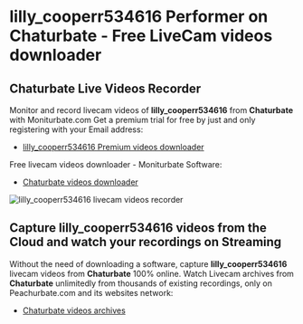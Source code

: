 # lilly_cooperr534616 Performer on Chaturbate - Free LiveCam videos downloader

## Chaturbate Live Videos Recorder

Monitor and record livecam videos of **lilly_cooperr534616** from **Chaturbate** with Moniturbate.com
Get a premium trial for free by just and only registering with your Email address:
* [lilly_cooperr534616 Premium videos downloader](https://moniturbate.com/request-demo-licence-key.html)

Free livecam videos downloader - Moniturbate Software:
* [Chaturbate videos downloader](https://moniturbate.com/moniturbate-download-software.html)

![lilly_cooperr534616 livecam videos recorder](https://peachurnet.com/templates/moniturbate-software.png)


## Capture lilly_cooperr534616 videos from the Cloud and watch your recordings on Streaming

Without the need of downloading a software, capture **lilly_cooperr534616** livecam videos from **Chaturbate** 100% online.
Watch Livecam archives from **Chaturbate** unlimitedly from thousands of existing recordings, only on Peachurbate.com and its websites network:
* [Chaturbate videos archives](https://peachurnet.com/)